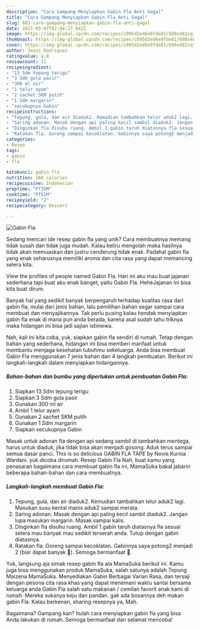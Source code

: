 ```yaml
---
description: "Cara Gampang Menyiapkan Gabin Fla Anti Gagal"
title: "Cara Gampang Menyiapkan Gabin Fla Anti Gagal"
slug: 883-cara-gampang-menyiapkan-gabin-fla-anti-gagal
date: 2021-05-07T02:04:27.642Z
image: https://img-global.cpcdn.com/recipes/c095d2ed6e0fde81/680x482cq70/gabin-fla-foto-resep-utama.jpg
thumbnail: https://img-global.cpcdn.com/recipes/c095d2ed6e0fde81/680x482cq70/gabin-fla-foto-resep-utama.jpg
cover: https://img-global.cpcdn.com/recipes/c095d2ed6e0fde81/680x482cq70/gabin-fla-foto-resep-utama.jpg
author: Jesus Rodriguez
ratingvalue: 4.8
reviewcount: 11
recipeingredient:
- "13 Sdm tepung terigu"
- "3 Sdm gula pasir"
- "300 ml air"
- "1 telur ayam"
- "2 sachet SKM putih"
- "1 Sdm margarin"
- "secukupnya Gabin"
recipeinstructions:
- "Tepung, gula, dan air diaduk2. Kemudian tambahkan telur aduk2 lagi. Masukan susu kental manis aduk2 sampai merata."
- "Saring adonan. Masak dengan api paling kecil sambil diaduk2. Jangan lupa masukan margarin. Masak sampai kalis."
- "Dinginkan fla disuhu ruang. Ambil 1 gabin taruh diatasnya fla sesuai selera mau banyak mau sedikit terserah anda. Tutup dengan gabin diatasnya."
- "Ratakan fla. Goreng sampai kecoklatan. Gabinnya saya potong2 menjadi 2 (biar dapat banyak 🤭). Semoga bermanfaat 🙏."
categories:
- Resep
tags:
- gabin
- fla

katakunci: gabin fla 
nutrition: 166 calories
recipecuisine: Indonesian
preptime: "PT35M"
cooktime: "PT51M"
recipeyield: "2"
recipecategory: Dessert

---
```



![Gabin Fla](https://img-global.cpcdn.com/recipes/c095d2ed6e0fde81/680x482cq70/gabin-fla-foto-resep-utama.jpg)

Sedang mencari ide resep gabin fla yang unik? Cara membuatnya memang tidak susah dan tidak juga mudah. Kalau keliru mengolah maka hasilnya tidak akan memuaskan dan justru cenderung tidak enak. Padahal gabin fla yang enak seharusnya memiliki aroma dan cita rasa yang dapat memancing selera kita.

View the profiles of people named Gabin Fla. Hari ini aku mau buat jajanan sederhana tapi buat aku enak banget, yaitu Gabin Fla. HeheJajanan ini bisa kita buat dirum.

Banyak hal yang sedikit banyak berpengaruh terhadap kualitas rasa dari gabin fla, mulai dari jenis bahan, lalu pemilihan bahan segar sampai cara membuat dan menyajikannya. Tak perlu pusing kalau hendak menyiapkan gabin fla enak di mana pun anda berada, karena asal sudah tahu triknya maka hidangan ini bisa jadi sajian istimewa.


Nah, kali ini kita coba, yuk, siapkan gabin fla sendiri di rumah. Tetap dengan bahan yang sederhana, hidangan ini bisa memberi manfaat untuk membantu menjaga kesehatan tubuhmu sekeluarga. Anda bisa membuat Gabin Fla menggunakan 7 jenis bahan dan 4 langkah pembuatan. Berikut ini langkah-langkah dalam menyiapkan hidangannya.

<!--inarticleads1-->

##### Bahan-bahan dan bumbu yang diperlukan untuk pembuatan Gabin Fla:

1. Siapkan 13 Sdm tepung terigu
1. Siapkan 3 Sdm gula pasir
1. Gunakan 300 ml air
1. Ambil 1 telur ayam
1. Gunakan 2 sachet SKM putih
1. Gunakan 1 Sdm margarin
1. Siapkan secukupnya Gabin


Masak untuk adonan fla dengan api sedang sambil di tambahkan mentega, harus untuk diaduk, jika tidak bisa akan menjadi gosong. Aduk terus sampai semua dasar panci. This is so delicious GABIN FLA TAPE by Novie Kurnia Wardani. yuk dicoba dirumah. Resep Gabin Fla Nah, buat kamu yang penasaran bagaimana cara membuat gabin fla ini, MamaSuka bakal jabarin beberapa bahan-bahan dan cara membuatnya. 

<!--inarticleads2-->

##### Langkah-langkah membuat Gabin Fla:

1. Tepung, gula, dan air diaduk2. Kemudian tambahkan telur aduk2 lagi. Masukan susu kental manis aduk2 sampai merata.
1. Saring adonan. Masak dengan api paling kecil sambil diaduk2. Jangan lupa masukan margarin. Masak sampai kalis.
1. Dinginkan fla disuhu ruang. Ambil 1 gabin taruh diatasnya fla sesuai selera mau banyak mau sedikit terserah anda. Tutup dengan gabin diatasnya.
1. Ratakan fla. Goreng sampai kecoklatan. Gabinnya saya potong2 menjadi 2 (biar dapat banyak 🤭). Semoga bermanfaat 🙏.


Yuk, langsung aja simak resep gabin fla ala MamaSuka berikut ini. Kamu juga bisa menggunakan produk MamaSuka, salah satunya adalah Tepung Maizena MamaSuka. Menyediakan Gabin Berbagai Varian Rasa, dan tersaji dengan pesona cita rasa khas yang dapat menemani waktu santai bersama keluarga anda Gabin Fla salah satu makanan / cemilan favorit anak kami di rumah. Mereka sukanya keju dan pandan. gak ada bosannya deh makan gabin Fla. Kalau berkenan, sharing resepnya ya, Mah. 

Bagaimana? Gampang kan? Itulah cara menyiapkan gabin fla yang bisa Anda lakukan di rumah. Semoga bermanfaat dan selamat mencoba!
